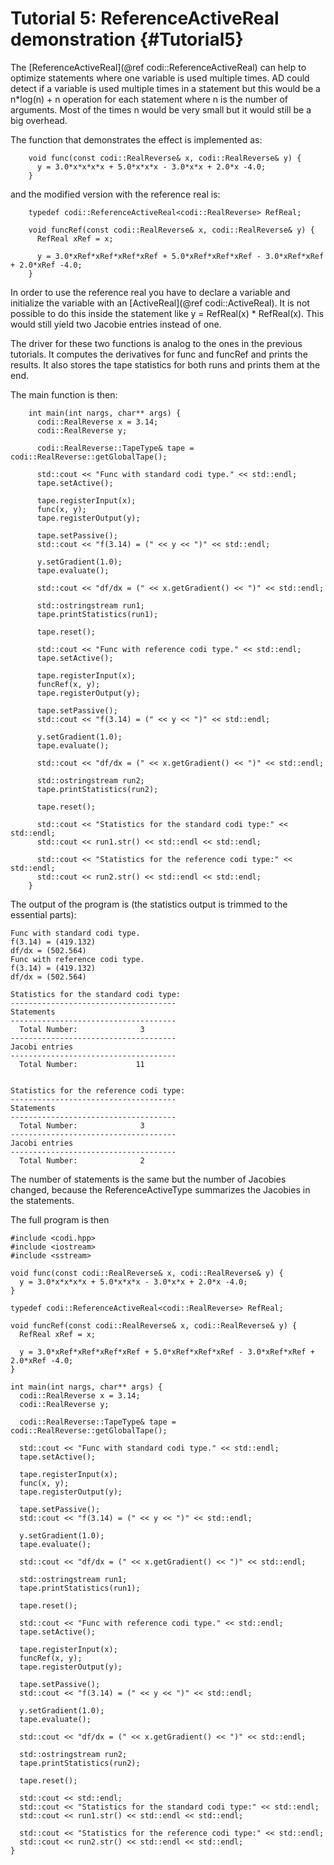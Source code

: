 Tutorial 5: ReferenceActiveReal demonstration {#Tutorial5}
============

The [ReferenceActiveReal](@ref codi::ReferenceActiveReal) can help to optimize statements where one variable is used multiple times.
AD could detect if a variable is used multiple times in a statement but this would be a n*log(n) + n operation for each statement where n is the number of arguments.
Most of the times n would be very small but it would still be a big overhead.

The function that demonstrates the effect is implemented as:
~~~~{.cpp}
    void func(const codi::RealReverse& x, codi::RealReverse& y) {
      y = 3.0*x*x*x*x + 5.0*x*x*x - 3.0*x*x + 2.0*x -4.0;
    }
~~~~
and the modified version with the reference real is:
~~~~{.cpp}
    typedef codi::ReferenceActiveReal<codi::RealReverse> RefReal;

    void funcRef(const codi::RealReverse& x, codi::RealReverse& y) {
      RefReal xRef = x;

      y = 3.0*xRef*xRef*xRef*xRef + 5.0*xRef*xRef*xRef - 3.0*xRef*xRef + 2.0*xRef -4.0;
    }
~~~~
In order to use the reference real you have to declare a variable and initialize the variable with an [ActiveReal](@ref codi::ActiveReal).
It is not possible to do this inside the statement like y = RefReal(x) * RefReal(x).
This would still yield two Jacobie entries instead of one.

The driver for these two functions is analog to the ones in the previous tutorials.
It computes the derivatives for func and funcRef and prints the results.
It also stores the tape statistics for both runs and prints them at the end.

The main function is then:
~~~~{.cpp}
    int main(int nargs, char** args) {
      codi::RealReverse x = 3.14;
      codi::RealReverse y;

      codi::RealReverse::TapeType& tape = codi::RealReverse::getGlobalTape();

      std::cout << "Func with standard codi type." << std::endl;
      tape.setActive();

      tape.registerInput(x);
      func(x, y);
      tape.registerOutput(y);

      tape.setPassive();
      std::cout << "f(3.14) = (" << y << ")" << std::endl;

      y.setGradient(1.0);
      tape.evaluate();

      std::cout << "df/dx = (" << x.getGradient() << ")" << std::endl;

      std::ostringstream run1;
      tape.printStatistics(run1);

      tape.reset();

      std::cout << "Func with reference codi type." << std::endl;
      tape.setActive();

      tape.registerInput(x);
      funcRef(x, y);
      tape.registerOutput(y);

      tape.setPassive();
      std::cout << "f(3.14) = (" << y << ")" << std::endl;

      y.setGradient(1.0);
      tape.evaluate();

      std::cout << "df/dx = (" << x.getGradient() << ")" << std::endl;

      std::ostringstream run2;
      tape.printStatistics(run2);

      tape.reset();

      std::cout << "Statistics for the standard codi type:" << std::endl;
      std::cout << run1.str() << std::endl << std::endl;

      std::cout << "Statistics for the reference codi type:" << std::endl;
      std::cout << run2.str() << std::endl << std::endl;
    }
~~~~

The output of the program is (the statistics output is trimmed to the essential parts):

~~~~
Func with standard codi type.
f(3.14) = (419.132)
df/dx = (502.564)
Func with reference codi type.
f(3.14) = (419.132)
df/dx = (502.564)

Statistics for the standard codi type:
-------------------------------------
Statements
-------------------------------------
  Total Number:              3
-------------------------------------
Jacobi entries
-------------------------------------
  Total Number:             11


Statistics for the reference codi type:
-------------------------------------
Statements
-------------------------------------
  Total Number:              3
-------------------------------------
Jacobi entries
-------------------------------------
  Total Number:              2
~~~~

The number of statements is the same but the number of Jacobies changed, because the ReferenceActiveType summarizes the Jacobies in the statements.

The full program is then

~~~~{.cpp}
#include <codi.hpp>
#include <iostream>
#include <sstream>

void func(const codi::RealReverse& x, codi::RealReverse& y) {
  y = 3.0*x*x*x*x + 5.0*x*x*x - 3.0*x*x + 2.0*x -4.0;
}

typedef codi::ReferenceActiveReal<codi::RealReverse> RefReal;

void funcRef(const codi::RealReverse& x, codi::RealReverse& y) {
  RefReal xRef = x;

  y = 3.0*xRef*xRef*xRef*xRef + 5.0*xRef*xRef*xRef - 3.0*xRef*xRef + 2.0*xRef -4.0;
}

int main(int nargs, char** args) {
  codi::RealReverse x = 3.14;
  codi::RealReverse y;

  codi::RealReverse::TapeType& tape = codi::RealReverse::getGlobalTape();

  std::cout << "Func with standard codi type." << std::endl;
  tape.setActive();

  tape.registerInput(x);
  func(x, y);
  tape.registerOutput(y);

  tape.setPassive();
  std::cout << "f(3.14) = (" << y << ")" << std::endl;

  y.setGradient(1.0);
  tape.evaluate();

  std::cout << "df/dx = (" << x.getGradient() << ")" << std::endl;

  std::ostringstream run1;
  tape.printStatistics(run1);

  tape.reset();

  std::cout << "Func with reference codi type." << std::endl;
  tape.setActive();

  tape.registerInput(x);
  funcRef(x, y);
  tape.registerOutput(y);

  tape.setPassive();
  std::cout << "f(3.14) = (" << y << ")" << std::endl;

  y.setGradient(1.0);
  tape.evaluate();

  std::cout << "df/dx = (" << x.getGradient() << ")" << std::endl;

  std::ostringstream run2;
  tape.printStatistics(run2);

  tape.reset();

  std::cout << std::endl;
  std::cout << "Statistics for the standard codi type:" << std::endl;
  std::cout << run1.str() << std::endl << std::endl;

  std::cout << "Statistics for the reference codi type:" << std::endl;
  std::cout << run2.str() << std::endl << std::endl;
}
~~~~